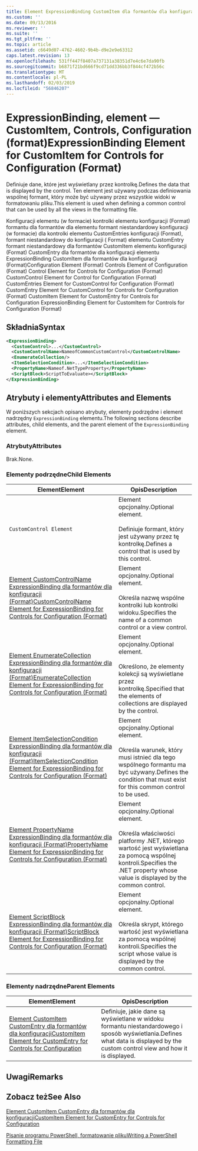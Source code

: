 ```yaml
---
title: Element ExpressionBinding CustomItem dla formantów dla konfiguracji (Format) | Dokumentacja firmy Microsoft
ms.custom: ''
ms.date: 09/13/2016
ms.reviewer: ''
ms.suite: ''
ms.tgt_pltfrm: ''
ms.topic: article
ms.assetid: c6649d07-4762-4602-9b4b-d9e2e9e63312
caps.latest.revision: 13
ms.openlocfilehash: 531ff447f8407a737131a38351d7e4c6e7da90fb
ms.sourcegitcommit: b6871f21bd666f9cd71dd336bb3f844cf472b56c
ms.translationtype: MT
ms.contentlocale: pl-PL
ms.lasthandoff: 02/03/2019
ms.locfileid: "56846207"
---
```

# <a name="expressionbinding-element-for-customitem-for-controls-for-configuration-format"></a><span data-ttu-id="774f8-102">ExpressionBinding, element — CustomItem, Controls, Configuration (format)</span><span class="sxs-lookup"><span data-stu-id="774f8-102">ExpressionBinding Element for CustomItem for Controls for Configuration (Format)</span></span>

<span data-ttu-id="774f8-103">Definiuje dane, które jest wyświetlany przez kontrolkę.</span><span class="sxs-lookup"><span data-stu-id="774f8-103">Defines the data that is displayed by the control.</span></span> <span data-ttu-id="774f8-104">Ten element jest używany podczas definiowania wspólnej formant, który może być używany przez wszystkie widoki w formatowaniu pliku.</span><span class="sxs-lookup"><span data-stu-id="774f8-104">This element is used when defining a common control that can be used by all the views in the formatting file.</span></span>

<span data-ttu-id="774f8-105">Konfiguracji elementu (w formacie) kontrolki elementu konfiguracji (Format) formantu dla formantów dla elementu formant niestandardowy konfiguracji (w formacie) dla kontrolki elementu CustomEntries konfiguracji (Format), formant niestandardowy do konfiguracji ( Format) elementu CustomEntry formant niestandardowy dla formantów CustomItem elementu konfiguracji (Format) CustomEntry dla formantów dla konfiguracji elementu ExpressionBinding CustomItem dla formantów dla konfiguracji (Format)</span><span class="sxs-lookup"><span data-stu-id="774f8-105">Configuration Element (Format) Controls Element of Configuration (Format) Control Element for Controls for Configuration (Format) CustomControl Element for Control for Configuration (Format) CustomEntries Element for CustomControl for Configuration (Format) CustomEntry Element for CustomControl for Controls for Configuration (Format) CustomItem Element for CustomEntry for Controls for Configuration ExpressionBinding Element for CustomItem for Controls for Configuration (Format)</span></span>

## <a name="syntax"></a><span data-ttu-id="774f8-106">Składnia</span><span class="sxs-lookup"><span data-stu-id="774f8-106">Syntax</span></span>

```xml
<ExpressionBinding>
  <CustomControl>...</CustomControl>
  <CustomControlName>NameofCommonCustomControl</CustomControlName>
  <EnumerateCollection/>
  <ItemSelectionCondition>...</ItemSelectionCondition>
  <PropertyName>Nameof.NetTypeProperty</PropertyName>
  <ScriptBlock>ScriptToEvaluate></ScriptBlock>
</ExpressionBinding>
```

## <a name="attributes-and-elements"></a><span data-ttu-id="774f8-107">Atrybuty i elementy</span><span class="sxs-lookup"><span data-stu-id="774f8-107">Attributes and Elements</span></span>

<span data-ttu-id="774f8-108">W poniższych sekcjach opisano atrybuty, elementy podrzędne i element nadrzędny `ExpressionBinding` elementu.</span><span class="sxs-lookup"><span data-stu-id="774f8-108">The following sections describe attributes, child elements, and the parent element of the `ExpressionBinding` element.</span></span>

### <a name="attributes"></a><span data-ttu-id="774f8-109">Atrybuty</span><span class="sxs-lookup"><span data-stu-id="774f8-109">Attributes</span></span>

<span data-ttu-id="774f8-110">Brak.</span><span class="sxs-lookup"><span data-stu-id="774f8-110">None.</span></span>

### <a name="child-elements"></a><span data-ttu-id="774f8-111">Elementy podrzędne</span><span class="sxs-lookup"><span data-stu-id="774f8-111">Child Elements</span></span>

|<span data-ttu-id="774f8-112">Element</span><span class="sxs-lookup"><span data-stu-id="774f8-112">Element</span></span>|<span data-ttu-id="774f8-113">Opis</span><span class="sxs-lookup"><span data-stu-id="774f8-113">Description</span></span>|
|-------------|-----------------|
|`CustomControl Element`|<span data-ttu-id="774f8-114">Element opcjonalny.</span><span class="sxs-lookup"><span data-stu-id="774f8-114">Optional element.</span></span><br /><br /> <span data-ttu-id="774f8-115">Definiuje formant, który jest używany przez tę kontrolkę.</span><span class="sxs-lookup"><span data-stu-id="774f8-115">Defines a control that is used by this control.</span></span>|
|[<span data-ttu-id="774f8-116">Element CustomControlName ExpressionBinding dla formantów dla konfiguracji (Format)</span><span class="sxs-lookup"><span data-stu-id="774f8-116">CustomControlName Element for ExpressionBinding for Controls for Configuration (Format)</span></span>](./customcontrolname-element-for-expressionbinding-for-controls-for-configuration-format.md)|<span data-ttu-id="774f8-117">Element opcjonalny.</span><span class="sxs-lookup"><span data-stu-id="774f8-117">Optional element.</span></span><br /><br /> <span data-ttu-id="774f8-118">Określa nazwę wspólne kontrolki lub kontrolki widoku.</span><span class="sxs-lookup"><span data-stu-id="774f8-118">Specifies the name of a common control or a view control.</span></span>|
|[<span data-ttu-id="774f8-119">Element EnumerateCollection ExpressionBinding dla formantów dla konfiguracji (Format)</span><span class="sxs-lookup"><span data-stu-id="774f8-119">EnumerateCollection Element for ExpressionBinding for Controls for Configuration (Format)</span></span>](./enumeratecollection-element-for-expressionbinding-for-controls-for-configuration-format.md)|<span data-ttu-id="774f8-120">Element opcjonalny.</span><span class="sxs-lookup"><span data-stu-id="774f8-120">Optional element.</span></span><br /><br /> <span data-ttu-id="774f8-121">Określono, że elementy kolekcji są wyświetlane przez kontrolkę.</span><span class="sxs-lookup"><span data-stu-id="774f8-121">Specified that the elements of collections are displayed by the control.</span></span>|
|[<span data-ttu-id="774f8-122">Element ItemSelectionCondition ExpressionBinding dla formantów dla konfiguracji (Format)</span><span class="sxs-lookup"><span data-stu-id="774f8-122">ItemSelectionCondition Element for ExpressionBinding for Controls for Configuration (Format)</span></span>](./itemselectioncondition-element-for-expressionbinding-for-controls-for-configuration-format.md)|<span data-ttu-id="774f8-123">Element opcjonalny.</span><span class="sxs-lookup"><span data-stu-id="774f8-123">Optional element.</span></span><br /><br /> <span data-ttu-id="774f8-124">Określa warunek, który musi istnieć dla tego wspólnego formantu ma być używany.</span><span class="sxs-lookup"><span data-stu-id="774f8-124">Defines the condition that must exist for this common control to be used.</span></span>|
|[<span data-ttu-id="774f8-125">Element PropertyName ExpressionBinding dla formantów dla konfiguracji (Format)</span><span class="sxs-lookup"><span data-stu-id="774f8-125">PropertyName Element for ExpressionBinding for Controls for Configuration (Format)</span></span>](./propertyname-element-for-expressionbinding-for-controls-for-configuration-format.md)|<span data-ttu-id="774f8-126">Element opcjonalny.</span><span class="sxs-lookup"><span data-stu-id="774f8-126">Optional element.</span></span><br /><br /> <span data-ttu-id="774f8-127">Określa właściwości platformy .NET, którego wartość jest wyświetlana za pomocą wspólnej kontroli.</span><span class="sxs-lookup"><span data-stu-id="774f8-127">Specifies the .NET property whose value is displayed by the common control.</span></span>|
|[<span data-ttu-id="774f8-128">Element ScriptBlock ExpressionBinding dla formantów dla konfiguracji (Format)</span><span class="sxs-lookup"><span data-stu-id="774f8-128">ScriptBlock Element for ExpressionBinding for Controls for Configuration (Format)</span></span>](./scriptblock-element-for-expressionbinding-for-controls-for-configuration-format.md)|<span data-ttu-id="774f8-129">Element opcjonalny.</span><span class="sxs-lookup"><span data-stu-id="774f8-129">Optional element.</span></span><br /><br /> <span data-ttu-id="774f8-130">Określa skrypt, którego wartość jest wyświetlana za pomocą wspólnej kontroli.</span><span class="sxs-lookup"><span data-stu-id="774f8-130">Specifies the script whose value is displayed by the common control.</span></span>|

### <a name="parent-elements"></a><span data-ttu-id="774f8-131">Elementy nadrzędne</span><span class="sxs-lookup"><span data-stu-id="774f8-131">Parent Elements</span></span>

|<span data-ttu-id="774f8-132">Element</span><span class="sxs-lookup"><span data-stu-id="774f8-132">Element</span></span>|<span data-ttu-id="774f8-133">Opis</span><span class="sxs-lookup"><span data-stu-id="774f8-133">Description</span></span>|
|-------------|-----------------|
|[<span data-ttu-id="774f8-134">Element CustomItem CustomEntry dla formantów dla konfiguracji</span><span class="sxs-lookup"><span data-stu-id="774f8-134">CustomItem Element for CustomEntry for Controls for Configuration</span></span>](./customitem-element-for-customentry-for-controls-for-configuration-format.md)|<span data-ttu-id="774f8-135">Definiuje, jakie dane są wyświetlane w widoku formantu niestandardowego i sposób wyświetlania.</span><span class="sxs-lookup"><span data-stu-id="774f8-135">Defines what data is displayed by the custom control view and how it is displayed.</span></span>|

## <a name="remarks"></a><span data-ttu-id="774f8-136">Uwagi</span><span class="sxs-lookup"><span data-stu-id="774f8-136">Remarks</span></span>

## <a name="see-also"></a><span data-ttu-id="774f8-137">Zobacz też</span><span class="sxs-lookup"><span data-stu-id="774f8-137">See Also</span></span>

[<span data-ttu-id="774f8-138">Element CustomItem CustomEntry dla formantów dla konfiguracji</span><span class="sxs-lookup"><span data-stu-id="774f8-138">CustomItem Element for CustomEntry for Controls for Configuration</span></span>](./customitem-element-for-customentry-for-controls-for-configuration-format.md)

[<span data-ttu-id="774f8-139">Pisanie programu PowerShell, formatowanie pliku</span><span class="sxs-lookup"><span data-stu-id="774f8-139">Writing a PowerShell Formatting File</span></span>](./writing-a-powershell-formatting-file.md)

